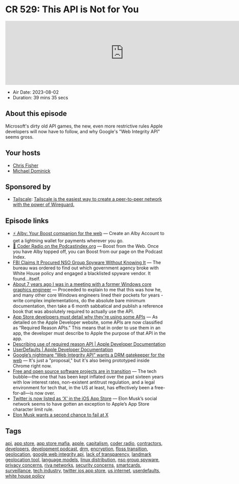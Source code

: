 # CR 529: This API is Not for You

<iframe src="https://player.fireside.fm/v2/MLf2ZzhC+vePNn_BG?theme=dark" width="740" height="200" frameborder="0" scrolling="no"></iframe>

* Air Date: 2023-08-02
* Duration: 39 mins 35 secs

## About this episode

Microsoft's dirty old API games, the new, even more restrictive rules Apple developers will now have to follow, and why Google's "Web Integrity API" seems gross.

## Your hosts
* [Chris Fisher](https://coder.show/hosts/chrislas)
* [Michael Dominick](https://coder.show/hosts/michael)

## Sponsored by

  * [Tailscale](https://tailscale.com/coder): [Tailscale is the easiest way to create a peer-to-peer network with the power of Wireguard. ](https://tailscale.com/coder)



## Episode links

  * [⚡ Alby: Your Boost companion for the web](https://getalby.com/ "⚡ Alby: Your Boost companion for the web") — Create an Alby Account to get a lightning wallet for payments wherever you go. 
  * [🎉 Coder Radio on the Podcastindex.org](https://podcastindex.org/podcast/487548 "🎉 Coder Radio on the Podcastindex.org") — Boost from the Web. Once you have Alby topped off, you can Boost from our page on the Podcast Index.
  * [FBI Claims It Procured NSO Group Spyware Without Knowing It](https://gizmodo.com/fbi-nso-group-landmark-riva-networks-christopher-wray-1850693884 "FBI Claims It Procured NSO Group Spyware Without Knowing It") — The bureau was ordered to find out which government agency broke with White House policy and engaged a blacklisted spyware vendor. It found...itself.
  * [About 7 years ago I was in a meeting with a former Windows core graphics engineer](https://news.ycombinator.com/item?id=36953592 "About 7 years ago I was in a meeting with a former Windows core graphics engineer") — Proceeded to explain to me that this was how he, and many other core Windows engineers lined their pockets for years - write complex implementations, do the absolute bare minimum documentation, then take a 6 month sabbatical and publish a reference book that was absolutely required to actually use the API.
  * [App Store developers must detail why they're using some APIs](https://9to5mac.com/2023/07/27/app-store-describe-app-api/ "App Store developers must detail why they're using some APIs") — As detailed on the Apple Developer website, some APIs are now classified as “Required Reason APIs.” This means that in order to use them in an app, the developer must describe to Apple the purpose of that API in the app.
  * [Describing use of required reason API | Apple Developer Documentation](https://developer.apple.com/documentation/bundleresources/privacy_manifest_files/describing_use_of_required_reason_api "Describing use of required reason API | Apple Developer Documentation")
  * [UserDefaults | Apple Developer Documentation](https://developer.apple.com/documentation/foundation/userdefaults "UserDefaults | Apple Developer Documentation")
  * [Google’s nightmare “Web Integrity API” wants a DRM gatekeeper for the web](https://arstechnica.com/gadgets/2023/07/googles-web-integrity-api-sounds-like-drm-for-the-web/ "Google’s nightmare “Web Integrity API” wants a DRM gatekeeper for the web") — It's just a "proposal," but it's also being prototyped inside Chrome right now.
  * [Free and open source software projects are in transition](https://www.baldurbjarnason.com/2023/the-floss-transition/ "Free and open source software projects are in transition") — The tech bubble—the one that has been kept inflated over the past sixteen years with low interest rates, non-existent antitrust regulation, and a legal environment for tech that, in the US at least, has effectively been a free-for-all—is now over. 
  * [Twitter is now listed as ‘X’ in the iOS App Store](https://www.theverge.com/2023/7/31/23813883/twitter-x-ios-app-store-iphone-apple-elon-musk "Twitter is now listed as ‘X’ in the iOS App Store") — Elon Musk’s social network seems to have gotten an exception to Apple’s App Store character limit rule.
  * [Elon Musk wants a second chance to fail at X](https://www.theverge.com/23814989/elon-musk-banking-x-paypal "Elon Musk wants a second chance to fail at X")



## Tags

[api](https://coder.show/tags/api), [app store](https://coder.show/tags/app%20store), [app store mafia](https://coder.show/tags/app%20store%20mafia), [apple](https://coder.show/tags/apple), [capitalism](https://coder.show/tags/capitalism), [coder radio](https://coder.show/tags/coder%20radio), [contractors](https://coder.show/tags/contractors), [developers](https://coder.show/tags/developers), [development podcast](https://coder.show/tags/development%20podcast), [drm](https://coder.show/tags/drm), [encryption](https://coder.show/tags/encryption), [floss transition](https://coder.show/tags/floss%20transition), [geolocation](https://coder.show/tags/geolocation), [google web integrity api](https://coder.show/tags/google%20web%20integrity%20api), [lack of transparency](https://coder.show/tags/lack%20of%20transparency), [landmark geolocation tool](https://coder.show/tags/landmark%20geolocation%20tool), [language models](https://coder.show/tags/language%20models), [linux distribution](https://coder.show/tags/linux%20distribution), [nso group spyware](https://coder.show/tags/nso%20group%20spyware), [privacy concerns](https://coder.show/tags/privacy%20concerns), [riva networks](https://coder.show/tags/riva%20networks), [security concerns](https://coder.show/tags/security%20concerns), [smartcards](https://coder.show/tags/smartcards), [surveillance](https://coder.show/tags/surveillance), [tech industry](https://coder.show/tags/tech%20industry), [twitter ios app store](https://coder.show/tags/twitter%20ios%20app%20store), [us internet](https://coder.show/tags/us%20internet), [userdefaults](https://coder.show/tags/userdefaults), [white house policy](https://coder.show/tags/white%20house%20policy)